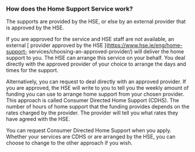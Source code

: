 ###  How does the Home Support Service work?

The supports are provided by the HSE, or else by an external provider that is
approved by the HSE.

If you are approved for the service and HSE staff are not available, an
external [ provider approved by the HSE ](https://www.hse.ie/eng/home-support-
services/choosing-an-approved-provider/) will deliver the home support to you.
The HSE can arrange this service on your behalf. You deal directly with the
approved provider of your choice to arrange the days and times for the
support.

Alternatively, you can request to deal directly with an approved provider. If
you are approved, the HSE will write to you to tell you the weekly amount of
funding you can use to arrange home support from your chosen provider. This
approach is called Consumer Directed Home Support (CDHS). The number of hours
of home support that the funding provides depends on the rates charged by the
provider. The provider will tell you what rates they have agreed with the HSE.

You can request Consumer Directed Home Support when you apply. Whether your
services are CDHS or are arranged by the HSE, you can choose to change to the
other approach if you wish.
